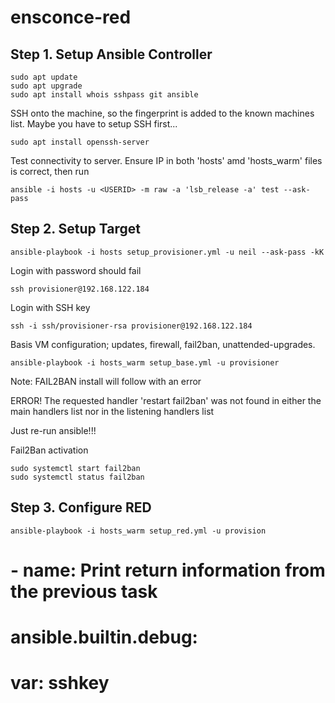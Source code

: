 # ensconce-red

## Step 1. Setup Ansible Controller

```
sudo apt update
sudo apt upgrade
sudo apt install whois sshpass git ansible
```

SSH onto the machine, so the fingerprint is added to the known machines list. Maybe you have to setup SSH first...

```
sudo apt install openssh-server
```

Test connectivity to server. Ensure IP in both 'hosts' amd 'hosts_warm' files is correct, then run 
```
ansible -i hosts -u <USERID> -m raw -a 'lsb_release -a' test --ask-pass
```

## Step 2. Setup Target


```
ansible-playbook -i hosts setup_provisioner.yml -u neil --ask-pass -kK
```

Login with password should fail
```
ssh provisioner@192.168.122.184
```

Login with SSH key
```
ssh -i ssh/provisioner-rsa provisioner@192.168.122.184 
```

Basis VM configuration; updates, firewall, fail2ban, unattended-upgrades.
```
ansible-playbook -i hosts_warm setup_base.yml -u provisioner
```
Note: FAIL2BAN install will follow with an error 

ERROR! The requested handler 'restart fail2ban' was not found in either the main handlers list nor in the listening handlers list

Just re-run ansible!!!

Fail2Ban activation
```
sudo systemctl start fail2ban
sudo systemctl status fail2ban
```

## Step 3. Configure RED

```
ansible-playbook -i hosts_warm setup_red.yml -u provision
```














#    - name: Print return information from the previous task
#      ansible.builtin.debug:
#        var: sshkey
